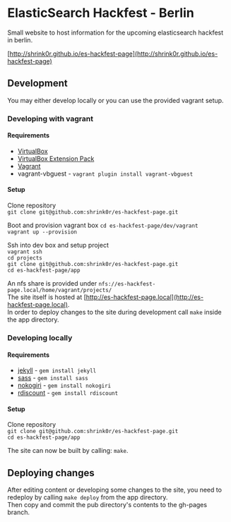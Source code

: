 ElasticSearch Hackfest - Berlin
================

Small website to host information for the upcoming elasticsearch hackfest in berlin.

[http://shrink0r.github.io/es-hackfest-page](http://shrink0r.github.io/es-hackfest-page)

## Development

You may either develop locally or you can use the provided vagrant setup.

### Developing with vagrant

#### Requirements

* [VirtualBox](https://www.virtualbox.org/wiki/Downloads)
* [VirtualBox Extension Pack](http://www.oracle.com/technetwork/server-storage/virtualbox/downloads/index.html#extpack)
* [Vagrant](http://downloads.vagrantup.com/)
* vagrant-vbguest - ```vagrant plugin install vagrant-vbguest```

#### Setup

Clone repository  
```git clone git@github.com:shrink0r/es-hackfest-page.git```

Boot and provision vagrant box
```cd es-hackfest-page/dev/vagrant```  
```vagrant up --provision```

Ssh into dev box and setup project  
```vagrant ssh```  
```cd projects```  
```git clone git@github.com:shrink0r/es-hackfest-page.git```  
```cd es-hackfest-page/app```

An nfs share is provided under ```nfs://es-hackfest-page.local/home/vagrant/projects/```  
The site itself is hosted at [http://es-hackfest-page.local](http://es-hackfest-page.local).  
In order to deploy changes to the site during development call ```make``` inside the app directory.

### Developing locally

#### Requirements

* [jekyll](http://jekyllrb.com/) - ```gem install jekyll```
* [sass](http://sass-lang.com/install) - ```gem install sass```
* [nokogiri](https://rubygems.org/gems/nokogiri) - ```gem install nokogiri```
* [rdiscount](https://rubygems.org/gems/rdiscount) - ```gem install rdiscount```

#### Setup

Clone repository  
```git clone git@github.com:shrink0r/es-hackfest-page.git```  
```cd es-hackfest-page/app```

The site can now be built by calling: ```make```.

## Deploying changes

After editing content or developing some changes to the site, you need to redeploy by calling ```make deploy``` from the app directory.  
Then copy and commit the pub directory's contents to the gh-pages branch.
